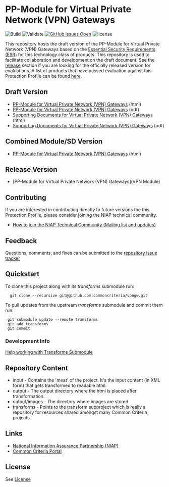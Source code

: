 
PP-Module for Virtual Private Network (VPN) Gateways
===============
![Build](https://github.com/commoncriteria/vpngw/workflows/Build/badge.svg)
![Validate](https://github.com/commoncriteria/vpngw/workflows/Validate/badge.svg)
[![GitHub issues Open](https://img.shields.io/github/issues/commoncriteria/vpngw.svg?maxAge=2592000)](https://github.com/commoncriteria/vpngw/issues) 
![license](https://img.shields.io/badge/license-Unlicensed-blue.svg)

This repository hosts the draft version of the PP-Module for Virtual Private Network (VPN) Gateways based on the 
[Essential Security Requirements (ESR)](https://commoncriteria.github.io/pp/vpngw/vpngw-esr.html) for this technology class of 
products. This repository is used to facilitate collaboration and development on the draft document. 
See the [release](#Release-Version) section if you are looking for the officially released version for evaluations. 
A list of products that have passed evaluation against this Protection Profile can be found [here](https://www.niap-ccevs.org/Product/PCL.cfm?ID624=34).

## Draft Version

* [PP-Module for Virtual Private Network (VPN) Gateways](https://commoncriteria.github.io/pp/vpngw/vpngw-release.html) (html)
* [PP-Module for Virtual Private Network (VPN) Gateways](https://commoncriteria.github.io/pp/vpngw/vpngw-release.pdf) (pdf)
* [Supporting Documents for Virtual Private Network (VPN) Gateways](https://commoncriteria.github.io/pp/vpngw/vpngw-sd.html) (html)
* [Supporting Documents for Virtual Private Network (VPN) Gateways](https://commoncriteria.github.io/pp/vpngw/vpngw-sd.pdf) (pdf)

## Combined Module/SD Version
* [PP-Module for Virtual Private Network (VPN) Gateways](https://commoncriteria.github.io/pp/vpngw/vpngw.html) (html)

## Release Version
* [PP-Module for Virtual Private Network (VPN) Gateways](VPN Module)

## Contributing

If you are interested in contributing directly to future versions the this Protection Profile, please consider joining the NIAP technical community.
* [How to join the NIAP Technical Community (Mailing list and updates)](https://www.niap-ccevs.org/NIAP_Evolution/tech_communities.cfm)

## Feedback

Questions, comments, and fixes can be submitted to the [repository issue tracker](https://github.com/commoncriteria/vpngw/issues)

## Quickstart
To clone this project along with its _transforms_ submodule run:

````
  git clone --recursive git@github.com:commoncriteria/vpngw.git
````
To pull updates from the upstream _transforms_ submodule and commit them run:
````
 git submodule update --remote transforms
 git add transforms
 git commit
````

### Development Info
[Help working with Transforms Submodule](https://github.com/commoncriteria/transforms/wiki/Working-with-Transforms-as-a-Submodule)

## Repository Content
* input - Contains the 'meat' of the project. It's the input content (in XML form) that gets transformed to readable html.
* output - The output directory where the html is placed after transformation.
* output/images - The directory where images are stored
* transforms - Points to the transform subproject which is really a repository for resources shared amongst many Common Criteria projects.

## Links 
* [National Information Assurance Partnership (NIAP)](https://www.niap-ccevs.org/)
* [Common Criteria Portal](https://www.commoncriteriaportal.org/)

## License
See [License](./LICENSE)
